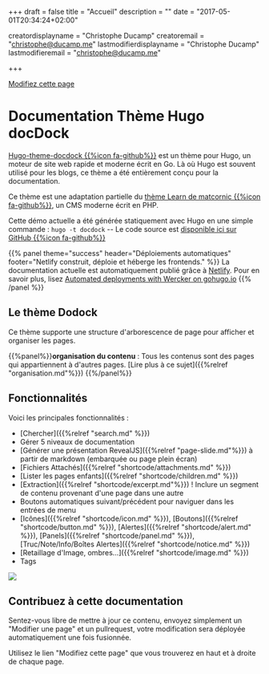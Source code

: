 +++
draft = false
title = "Accueil"
description = ""
date = "2017-05-01T20:34:24+02:00"


creatordisplayname = "Christophe Ducamp"
creatoremail = "christophe@ducamp.me"
lastmodifierdisplayname = "Christophe Ducamp"
lastmodifieremail = "christophe@ducamp.me"

+++

<span id="sidebar-toggle-span">
<a href="#" id="sidebar-toggle" data-sidebar-toggle=""><i class="fa fa-bars"></i></a>
</span>

<div id="top-github-link">
  <a class="github-link" href="https://github.com/ChristopheDucamp/docdock/edit/master/content/_index.md" target="blank">
    <i class="fa fa-code-fork"></i> Modifiez cette page</a>
</div>

# Documentation Thème Hugo docDock
[Hugo-theme-docdock {{%icon fa-github%}}](https://github.com/vjeantet/hugo-theme-docdock) est un thème pour Hugo, un moteur de site web rapide et moderne écrit en Go. Là où Hugo est souvent utilisé pour les blogs, ce thème a été entièrement conçu pour la documentation.

Ce thème est une adaptation partielle du [thème Learn de matcornic {{%icon fa-github%}}](https://github.com/matcornic/hugo-theme-learn), un CMS moderne écrit en PHP.

Cette démo actuelle a été générée statiquement avec Hugo en une simple commande : `hugo -t docdock` -- Le code source est [disponible ici sur GitHub {{%icon fa-github%}}](https://github.com/vjeantet/hugo-theme-docDock-doc)


{{% panel theme="success" header="Déploiements automatiques" footer="Netlify construit, déploie et héberge les frontends." %}}
La documentation actuelle est automatiquement publié grâce à [Netlify](https://www.netlify.com/).
Pour en savoir plus, lisez [Automated deployments with Wercker on gohugo.io](https://gohugo.io/tutorials/automated-deployments/)
{{% /panel %}}

## Le thème Dodock
Ce thème supporte une structure d'arborescence de page pour afficher et organiser les pages.

{{%panel%}}**organisation du contenu** : Tous les contenus sont des pages qui appartiennent à d'autres pages. [Lire plus à ce sujet]({{%relref "organisation.md"%}}) {{%/panel%}}

## Fonctionnalités
Voici les principales fonctionnalités :

* [Chercher]({{%relref "search.md" %}})
* Gérer 5 niveaux de documentation
* [Générer une présentation RevealJS]({{%relref "page-slide.md"%}}) à partir de markdown (embarquée ou page plein écran)
* [Fichiers Attachés]({{%relref "shortcode/attachments.md" %}})
* [Lister les pages enfants]({{%relref "shortcode/children.md" %}})
* [Extraction]({{%relref "shortcode/excerpt.md"%}}) ! Inclure un segment de contenu provenant d'une page dans une autre
* Boutons automatiques suivant/précédent pour naviguer dans les entrées de menu
* [Icônes]({{%relref "shortcode/icon.md" %}}), [Boutons]({{%relref "shortcode/button.md" %}}), [Alertes]({{%relref "shortcode/alert.md" %}}), [Panels]({{%relref "shortcode/panel.md" %}}), [Truc/Note/Info/Boîtes Alertes]({{%relref "shortcode/notice.md" %}})
* [Retaillage d'Image, ombres...]({{%relref "shortcode/image.md" %}})
* Tags

![](https://raw.githubusercontent.com/vjeantet/hugo-theme-docdock/master/images/tn.png?width=33pc&classes=border,shadow)

## Contribuez à cette documentation
Sentez-vous libre de mettre à jour ce contenu, envoyez simplement un "Modifier une page" et un pullrequest, votre modification sera déployée automatiquement une fois fusionnée.

Utilisez le lien "Modifiez cette page" que vous trouverez en haut et à droite de chaque page.
